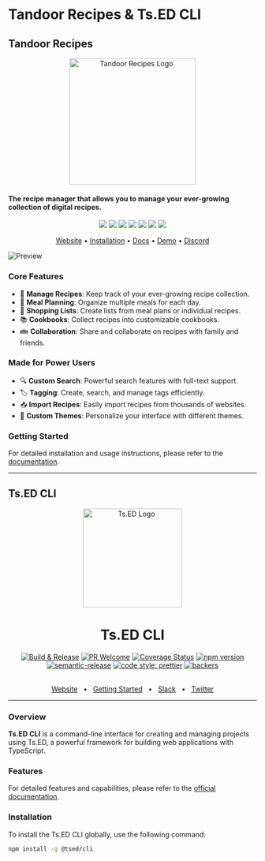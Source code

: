 # Tandoor Recipes & Ts.ED CLI

## Tandoor Recipes
<p align="center">
  <a href="https://tandoor.dev"><img src="https://github.com/vabene1111/recipes/raw/develop/docs/logo_color.svg" height="256" width="256" alt="Tandoor Recipes Logo"></a>
  <h4>The recipe manager that allows you to manage your ever-growing collection of digital recipes.</h4>
</p>

<p align="center">
  <a href="https://github.com/vabene1111/recipes/actions" target="_blank" rel="noopener noreferrer"><img src="https://github.com/vabene1111/recipes/workflows/Continuous%20Integration/badge.svg?branch=master" ></a>
  <a href="https://github.com/vabene1111/recipes/stargazers" target="_blank" rel="noopener noreferrer"><img src="https://img.shields.io/github/stars/vabene1111/recipes" ></a>
  <a href="https://github.com/vabene1111/recipes/network/members" target="_blank" rel="noopener noreferrer"><img src="https://img.shields.io/github/forks/vabene1111/recipes" ></a>
  <a href="https://discord.gg/RhzBrfWgtp" target="_blank" rel="noopener noreferrer"><img src="https://badgen.net/badge/icon/discord?icon=discord&label" ></a>
  <a href="https://hub.docker.com/r/vabene1111/recipes" target="_blank" rel="noopener noreferrer"><img src="https://img.shields.io/docker/pulls/vabene1111/recipes" ></a>
  <a href="https://github.com/vabene1111/recipes/releases/latest" rel="noopener noreferrer"><img src="https://img.shields.io/github/v/release/vabene1111/recipes" ></a>
  <a href="https://app.tandoor.dev/accounts/login/?demo" rel="noopener noreferrer"><img src="https://img.shields.io/badge/demo-available-success" ></a>
</p>

<p align="center">
  <a href="https://tandoor.dev" target="_blank" rel="noopener noreferrer">Website</a> •
  <a href="https://docs.tandoor.dev/install/docker/" target="_blank" rel="noopener noreferrer">Installation</a> •
  <a href="https://docs.tandoor.dev/" target="_blank" rel="noopener noreferrer">Docs</a> •
  <a href="https://app.tandoor.dev/accounts/login/?demo" target="_blank" rel="noopener noreferrer">Demo</a> •
  <a href="https://discord.gg/RhzBrfWgtp" target="_blank" rel="noopener noreferrer">Discord</a>
</p>

![Preview](docs/preview.png)

### Core Features
- 🥗 **Manage Recipes**: Keep track of your ever-growing recipe collection.
- 📆 **Meal Planning**: Organize multiple meals for each day.
- 🛒 **Shopping Lists**: Create lists from meal plans or individual recipes.
- 📚 **Cookbooks**: Collect recipes into customizable cookbooks.
- 👪 **Collaboration**: Share and collaborate on recipes with family and friends.

### Made for Power Users
- 🔍 **Custom Search**: Powerful search features with full-text support.
- 🏷️ **Tagging**: Create, search, and manage tags efficiently.
- 📥 **Import Recipes**: Easily import recipes from thousands of websites.
- 🎨 **Custom Themes**: Personalize your interface with different themes.

### Getting Started
For detailed installation and usage instructions, please refer to the [documentation](https://docs.tandoor.dev/).

---

## Ts.ED CLI
<p align="center">
  <a href="https://tsed.io" target="_blank"><img src="https://tsed.io/tsed-og.png" width="200" alt="Ts.ED Logo"/></a>
</p>

<div align="center">
  <h1>Ts.ED CLI</h1>

  [![Build & Release](https://github.com/tsedio/tsed-cli/workflows/Build%20&%20Release/badge.svg?branch=master)](https://github.com/tsedio/tsed-cli/actions?query=workflow%3A%22Build+%26+Release%22)
  [![PR Welcome](https://img.shields.io/badge/PRs-welcome-brightgreen.svg)](https://github.com/tsedio/tsed-cli/blob/master/CONTRIBUTING.md)
  [![Coverage Status](https://coveralls.io/repos/github/tsedio/tsed-cli/badge.svg?branch=master)](https://coveralls.io/github/tsedio/tsed-cli?branch=master)
  [![npm version](https://badge.fury.io/js/%40tsed%2Fcli.svg)](https://badge.fury.io/js/%40tsed%2Fcli)
  [![semantic-release](https://img.shields.io/badge/%20%20%F0%9F%93%A6%F0%9F%9A%80-semantic--release-e10079.svg)](https://github.com/semantic-release/semantic-release)
  [![code style: prettier](https://img.shields.io/badge/code_style-prettier-ff69b4.svg?style=flat-square)](https://github.com/prettier/prettier)
  [![backers](https://opencollective.com/tsed/tiers/badge.svg)](https://opencollective.com/tsed)

  <br />
  <div>
    <a href="https://cli.tsed.io/">Website</a>
    <span>&nbsp;&nbsp;•&nbsp;&nbsp;</span>
    <a href="https://cli.tsed.io/getting-started.html">Getting Started</a>
    <span>&nbsp;&nbsp;•&nbsp;&nbsp;</span>
    <a href="https://api.tsed.io/rest/slack/tsedio/tsed">Slack</a>
    <span>&nbsp;&nbsp;•&nbsp;&nbsp;</span>
    <a href="https://twitter.com/TsED_io">Twitter</a>
  </div>
  <hr />
</div>

### Overview
**Ts.ED CLI** is a command-line interface for creating and managing projects using Ts.ED, a powerful framework for building web applications with TypeScript.

### Features
For detailed features and capabilities, please refer to the [official documentation](https://cli.tsed.io/).

### Installation
To install the Ts.ED CLI globally, use the following command:

```bash
npm install -g @tsed/cli
